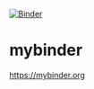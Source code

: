 [![Binder](https://mybinder.org/badge_logo.svg)](https://mybinder.org/v2/gh/suliveevil/binder/master)

# mybinder

https://mybinder.org

